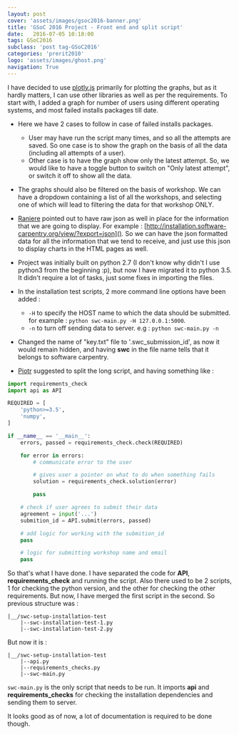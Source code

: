 ```yaml
---
layout: post
cover: 'assets/images/gsoc2016-banner.png'
title: 'GSoC 2016 Project - Front end and split script'
date:   2016-07-05 10:18:00
tags: GSoC2016
subclass: 'post tag-GSoC2016'
categories: 'prerit2010'
logo: 'assets/images/ghost.png'
navigation: True
---
```


I have decided to use [plotly.js](https://plot.ly/javascript/) primarily for plotting the graphs, but as it hardly matters, I can use other libraries as well as per the requirements. To start with, I added a graph for number of users using different operating systems, and most failed installs packages till date.

* Here we have 2 cases to follow in case of failed installs packages.
	* User may have run the script many times, and so all the attempts are saved. So one case is to show the graph on the basis of all the data (including all attempts of a user).
	* Other case is to have the graph show only the latest attempt. So, we would like to have a toggle button to switch on "Only latest attempt", or switch it off to show all the data.

* The graphs should also be filtered on the basis of workshop. We can have a dropdown containing a list of all the workshops, and selecting one of which will lead to filtering the data for that workshop ONLY.

* [Raniere](https://github.com/rgaiacs) pointed out to have raw json as well in place for the information that we are going to display. For example : [http://installation.software-carpentry.org/view/?export=json](). So we can have the json formatted data for all the information that we tend to receive, and just use this json to display charts in the HTML pages as well.

* Project was initially built on python 2.7 (I don't know why didn't I use python3 from the beginning :p), but now I have migrated it to python 3.5. It didn't require a lot of tasks, just some fixes in importing the files.

* In the installation test scripts, 2 more command line options have been added :
	* `-H` to specify the HOST name to which the data should be submitted. for example : `python swc-main.py -H 127.0.0.1:5000`.
	* `-n` to turn off sending data to server. e.g : `python swc-main.py -n`

* Changed the name of "key.txt" file to '.swc_submission_id', as now it would remain hidden, and having **swc** in the file name tells that it belongs to software carpentry.

* [Piotr](https://github.com/pbanaszkiewicz) suggested to split the long script, and having something like :

```python
import requirements_check
import api as API

REQUIRED = [
    'python>=3.5',
    'numpy',
]

if __name__ == '__main__':
    errors, passed = requirements_check.check(REQUIRED)

    for error in errors:
        # communicate error to the user

        # gives user a pointer on what to do when something fails
        solution = requirements_check.solution(error)

        pass

    # check if user agrees to submit their data
    agreement = input('...')
    submition_id = API.submit(errors, passed)

    # add logic for working with the submition_id
    pass

    # logic for submitting workshop name and email
    pass
```

So that's what I have done. I have separated the code for **API**, **requirements_check** and running the script. Also there used to be 2 scripts, 1 for checking the python version, and the other for checking the other requirements. But now, I have merged the first script in the second. So previous structure was :

```
|__/swc-setup-installation-test
	|--swc-installation-test-1.py
	|--swc-installation-test-2.py
```
But now it is :

```
|__/swc-setup-installation-test
	|--api.py
	|--requirements_checks.py
	|--swc-main.py
```

`swc-main.py` is the only script that needs to be run. It imports **api** and **requirements_checks** for checking the installation dependencies and sending them to server.

It looks good as of now, a lot of documentation is required to be done though.